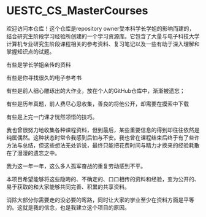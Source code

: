 # UESTC_CS_MasterCourses

欢迎访问本仓库！这个仓库是repository owner受本科学长学姐的影响而建的，结合研究生阶段学习经验所创建的一个学习资源库。它包含了大量与电子科技大学计算机专业研究生阶段课程相关的参考资料、复习笔记以及一些有助于深入理解和掌握知识点的试题。


有些是学长学姐亲传的资料

有些是你寻找很久的电子参考书

有些是前人细心雕琢出的大作业，放在个人的GitHub仓库中，渐渐被遗忘；

有些是历年真题，前人费尽心思收集，善良的将他公开，却需要在摸索中下载

有些是上完一门课才恍然领悟的技巧。

我也曾很努力地收集各种课程资料，但到最后，某些重要信息的得到却往往依然是纯属偶然。这种状态时常令我感到后怕与不安。我也曾在课程结束后终于有了些许方法与总结，但这些想法无处诉说，最终只能把花费时间与精力才换来的经验耗散在了漫漫的遗忘之中。

我为这一年一年，这么多人孤军奋战的重复劳动感到不平。

本项目希望能够将这些隐晦的、不确定的、口口相传的资料和经验，变为公开的、易于获取的和大家能够共同完善、积累的共享资料。

消除大部分你需要走的没必要的弯路，同时让大家的学业至少在资料方面是平等的。这就是我的信念，也是我建立这个项目的原因。
